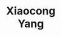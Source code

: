 ---
layout: page
title: Xiaocong<br>Yang
description: CS MS student
img: assets/img/students/xiaocong.jpeg
importance: 9
category: "students"
---